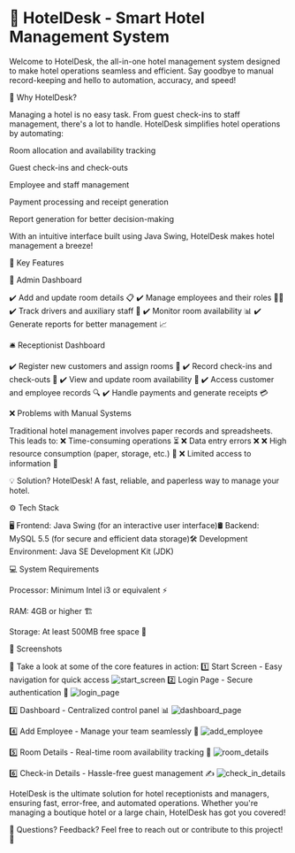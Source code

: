 # 🏨 HotelDesk - Smart Hotel Management System

Welcome to HotelDesk, the all-in-one hotel management system designed to make hotel operations seamless and efficient. Say goodbye to manual record-keeping and hello to automation, accuracy, and speed!

🚀 Why HotelDesk?

Managing a hotel is no easy task. From guest check-ins to staff management, there's a lot to handle. HotelDesk simplifies hotel operations by automating:

Room allocation and availability tracking

Guest check-ins and check-outs

Employee and staff management

Payment processing and receipt generation

Report generation for better decision-making

With an intuitive interface built using Java Swing, HotelDesk makes hotel management a breeze!

🔑 Key Features

🏨 Admin Dashboard

✔️ Add and update room details 📋
✔️ Manage employees and their roles 👨‍💼
✔️ Track drivers and auxiliary staff 🚗
✔️ Monitor room availability 📊
✔️ Generate reports for better management 📈

🛎️ Receptionist Dashboard

✔️ Register new customers and assign rooms 📝
✔️ Record check-ins and check-outs 📅
✔️ View and update room availability 🔄
✔️ Access customer and employee records 🔍
✔️ Handle payments and generate receipts 💳

❌ Problems with Manual Systems

Traditional hotel management involves paper records and spreadsheets. This leads to:
❌ Time-consuming operations ⏳
❌ Data entry errors ❌
❌ High resource consumption (paper, storage, etc.) 📄
❌ Limited access to information 🔐

💡 Solution? HotelDesk! A fast, reliable, and paperless way to manage your hotel.

⚙️ Tech Stack

🖥️ Frontend: Java Swing (for an interactive user interface)🛢️ Backend: MySQL 5.5 (for secure and efficient data storage)🛠️ Development Environment: Java SE Development Kit (JDK)

💻 System Requirements

Processor: Minimum Intel i3 or equivalent ⚡

RAM: 4GB or higher 🏗️

Storage: At least 500MB free space 💾

📸 Screenshots

👀 Take a look at some of the core features in action:
1️⃣ Start Screen - Easy navigation for quick access
![start_screen](https://github.com/user-attachments/assets/a7ef7741-3ae6-44eb-9ed2-bfc192fe6861)
2️⃣ Login Page - Secure authentication 🔑
![login_page](https://github.com/user-attachments/assets/7f00251c-eb08-4ee9-9348-f21bbe5a6850)

3️⃣ Dashboard - Centralized control panel 📊
![dashboard_page](https://github.com/user-attachments/assets/f7ece2b6-4af7-4b90-b723-976accd81b24)

4️⃣ Add Employee - Manage your team seamlessly 👥
![add_employee](https://github.com/user-attachments/assets/df7522af-2d81-43ca-a650-fdf6c1f0c25f)

5️⃣ Room Details - Real-time room availability tracking 🏨
![room_details](https://github.com/user-attachments/assets/08d017d3-3080-4995-863b-9ffa8ff14972)

6️⃣ Check-in Details - Hassle-free guest management ✍️
![check_in_details](https://github.com/user-attachments/assets/99df4410-e84f-4716-96a0-5c123c626083)


HotelDesk is the ultimate solution for hotel receptionists and managers, ensuring fast, error-free, and automated operations. Whether you're managing a boutique hotel or a large chain, HotelDesk has got you covered!

💬 Questions? Feedback? Feel free to reach out or contribute to this project! 🚀
